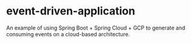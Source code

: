 # event-driven-application
An example of using Spring Boot + Spring Cloud + GCP to generate and consuming events on a cloud-based architecture.
